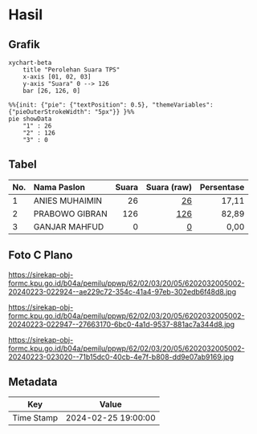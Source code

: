 # Hasil

## Grafik

```mermaid
xychart-beta
    title "Perolehan Suara TPS"
    x-axis [01, 02, 03]
    y-axis "Suara" 0 --> 126
    bar [26, 126, 0]
```

```mermaid
%%{init: {"pie": {"textPosition": 0.5}, "themeVariables": {"pieOuterStrokeWidth": "5px"}} }%%
pie showData
    "1" : 26
    "2" : 126
    "3" : 0
```

## Tabel

| No. | Nama Paslon    | Suara | Suara (raw) | Persentase |
|:--- |:-------------- | -----:| -----------:| ----------:|
| 1   | ANIES MUHAIMIN | 26    | [26][p-1]   | 17,11      |
| 2   | PRABOWO GIBRAN | 126   | [126][p-2]  | 82,89      |
| 3   | GANJAR MAHFUD  | 0     | [0][p-3]    | 0,00       |


[p-1]: https://github.com/gigit-pemilu/pemilu-2024-62-kalimantan-tengah/blob/main/pilpres/hitung-suara/sub/62-kalimantan-tengah/sub/02-kotawaringin-timur/sub/03-mentaya-hulu/sub/2005-penda-durian/sub/002-tps/sub/paslon-1.txt
[p-2]: https://github.com/gigit-pemilu/pemilu-2024-62-kalimantan-tengah/blob/main/pilpres/hitung-suara/sub/62-kalimantan-tengah/sub/02-kotawaringin-timur/sub/03-mentaya-hulu/sub/2005-penda-durian/sub/002-tps/sub/paslon-2.txt
[p-3]: https://github.com/gigit-pemilu/pemilu-2024-62-kalimantan-tengah/blob/main/pilpres/hitung-suara/sub/62-kalimantan-tengah/sub/02-kotawaringin-timur/sub/03-mentaya-hulu/sub/2005-penda-durian/sub/002-tps/sub/paslon-3.txt

## Foto C Plano

https://sirekap-obj-formc.kpu.go.id/b04a/pemilu/ppwp/62/02/03/20/05/6202032005002-20240223-022924--ae229c72-354c-41a4-97eb-302edb6f48d8.jpg

https://sirekap-obj-formc.kpu.go.id/b04a/pemilu/ppwp/62/02/03/20/05/6202032005002-20240223-022947--27663170-6bc0-4a1d-9537-881ac7a344d8.jpg

https://sirekap-obj-formc.kpu.go.id/b04a/pemilu/ppwp/62/02/03/20/05/6202032005002-20240223-023020--71b15dc0-40cb-4e7f-b808-dd9e07ab9169.jpg


## Metadata

| Key        | Value               |
| ---------- | ------------------- |
| Time Stamp | 2024-02-25 19:00:00 |



